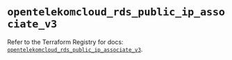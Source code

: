 # `opentelekomcloud_rds_public_ip_associate_v3`

Refer to the Terraform Registry for docs: [`opentelekomcloud_rds_public_ip_associate_v3`](https://registry.terraform.io/providers/opentelekomcloud/opentelekomcloud/1.36.35/docs/resources/rds_public_ip_associate_v3).

